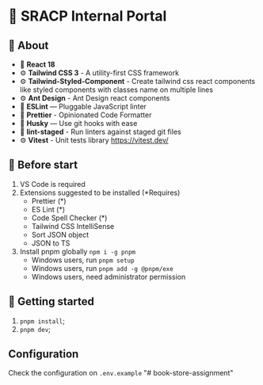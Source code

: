 # 🚀 SRACP Internal Portal

## 🚀 About

- 🚀 **React 18**
- ⚙️ **Tailwind CSS 3** - A utility-first CSS framework
- ⚙️ **Tailwind-Styled-Component** - Create tailwind css react components like styled components with classes name on multiple lines
- ⚙️ **Ant Design** - Ant Design react components
- 📏 **ESLint** — Pluggable JavaScript linter
- 💖 **Prettier** - Opinionated Code Formatter
- 🐶 **Husky** — Use git hooks with ease
- 🚫 **lint-staged** - Run linters against staged git files
- ⚙️ **Vitest** - Unit tests library <https://vitest.dev/>

## 🚀 Before start

1. VS Code is required
2. Extensions suggested to be installed (\*Requires)
   - Prettier (\*)
   - ES Lint (\*)
   - Code Spell Checker (\*)
   - Tailwind CSS IntelliSense
   - Sort JSON object
   - JSON to TS
3. Install pnpm globally `npm i -g pnpm`
   - Windows users, run `pnpm setup`
   - Windows users, run `pnpm add -g @pnpm/exe`
   - Windows users, need administrator permission

## 🚀 Getting started

1. `pnpm install`;
2. `pnpm dev`;

## Configuration

Check the configuration on `.env.example`
"# book-store-assignment"
